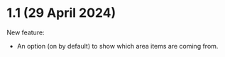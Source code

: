 # 1.1 (29 April 2024)

New feature:

- An option (on by default) to show which area items are coming from.